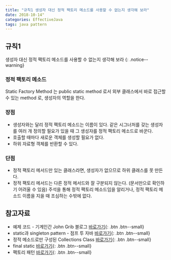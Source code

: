 ```yaml
---
title: "규칙1 생성자 대신 정적 팩토리 메소드를 사용할 수 없는지 생각해 보라"
date: 2018-10-14"
categories: EffectiveJava
tags: java pattern
---
```


## 규칙1
생성자 대신 정적 팩토리 메소드를 사용할 수 없는지 생각해 보라
{: .notice--warning}

### 정적 팩토리 메소드
Static Factory Method 는 public static method 로서 외부 클래스에서 바로 접근할 수 있는 method 로, 생성자의 역할을 한다.

### 장점
* 생성자와는 달리 정적 팩토리 메소드는 이름이 있다.
  같은 시그너처를 갖는 생성자를 여러 개 정의할 필요가 있을 때 그 생성자를 정적 팩토리 메소드로 바꾼다.
* 호출할 때마다 새로운 객체를 생성할 필요가 없다.
* 하위 자료형 객체를 반환할 수 있다.

### 단점
* 정적 팩토리 메서드만 있는 클래스라면, 생성자가 없으므로 하위 클래스를 못 만든다.
* 정적 팩토리 메서드는 다른 정적 메서드와 잘 구분되지 않는다. (문서만으로 확인하기 어려울 수 있음)
주석을 통해 정적 팩토리 메소드임을 알리거나, 정적 팩토리 메소드 이름을 지을 때 조심하는 수밖에 없다.

## 참고자료
* 예제 코드 - 기계인간 John Grib 블로그 [바로가기](https://johngrib.github.io/wiki/static-factory-method-pattern/){: .btn .btn--small}
* static과 singleton pattern - 점프 투 자바 [바로가기](https://wikidocs.net/228){: .btn .btn--small}
* 정적 메소드로만 구성된 Collections Class [바로가기](http://www.incodom.kr/Java/java.util.Collections){: .btn .btn--small}
* final static [바로가기](https://djkeh.github.io/articles/Why-should-final-member-variables-be-conventionally-static-in-Java-kor/){: .btn .btn--small}
* 팩토리 패턴 [바로가기](http://jusungpark.tistory.com/14){: .btn .btn--small}

